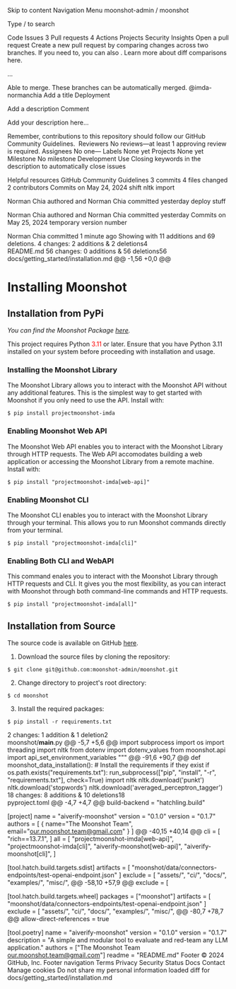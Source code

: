 Skip to content
Navigation Menu
moonshot-admin
/
moonshot

Type / to search

Code
Issues
3
Pull requests
4
Actions
Projects
Security
Insights
Open a pull request
Create a new pull request by comparing changes across two branches. If you need to, you can also . Learn more about diff comparisons here.
 
...
 
  Able to merge. These branches can be automatically merged.
@imda-normanchia
Add a title
Deployment

Add a description
Comment
 
Add your description here...
 
Remember, contributions to this repository should follow our GitHub Community Guidelines.
️
Reviewers
No reviews—at least 1 approving review is required.
Assignees
No one—
Labels
None yet
Projects
None yet
Milestone
No milestone
Development
Use Closing keywords in the description to automatically close issues

Helpful resources
GitHub Community Guidelines
 3 commits
 4 files changed
 2 contributors
Commits on May 24, 2024
shift nltk import

Norman Chia authored and Norman Chia committed yesterday
deploy stuff

Norman Chia authored and Norman Chia committed yesterday
Commits on May 25, 2024
temporary version number

Norman Chia committed 1 minute ago
 Showing  with 11 additions and 69 deletions.
 4 changes: 2 additions & 2 deletions4  
README.md
 56 changes: 0 additions & 56 deletions56  
docs/getting_started/installation.md
@@ -1,56 +0,0 @@
# Installing Moonshot

## Installation from PyPi
*You can find the Moonshot Package [here](https://pypi.org/project/projectmoonshot-imda/).*

This project requires Python <span style="color:red;">3.11</span>
 or later. Ensure that you have Python 3.11 installed on your system before proceeding with installation and usage.
<!---
To install Moonshot, there are 4 methods that you can choose from.
```
$ pip install projectmoonshot-imda # To install Moonshot library.
$ pip install "projectmoonshot-imda[web-api]" # To enable running Moonshot using the web API.
```
-->

### Installing the Moonshot Library
The Moonshot Library allows you to interact with the Moonshot API without any additional features. This is the simplest way to get started with Moonshot if you only need to use the API. Install with:
```
$ pip install projectmoonshot-imda
```

### Enabling Moonshot Web API
The Moonshot Web API enables you to interact with the Moonshot Library through HTTP requests. The Web API accomodates building a web application or accessing the Moonshot Library from a remote machine. Install with:
```
$ pip install "projectmoonshot-imda[web-api]"
```

### Enabling Moonshot CLI
The Moonshot CLI enables you to interact with the Moonshot Library through your terminal. This allows you to run Moonshot commands directly from your terminal. 

```
$ pip install "projectmoonshot-imda[cli]"
```

### Enabling Both CLI and WebAPI
This command enales you to interact with the Moonshot Library through HTTP requests and CLI. It gives you the most flexibility, as you can interact with Moonshot through both command-line commands and HTTP requests.
```
$ pip install "projectmoonshot-imda[all]"
```

## Installation from Source
The source code is available on GitHub [here](https://github.com/moonshot-admin/moonshot).

1. Download the source files by cloning the repository:
```
$ git clone git@github.com:moonshot-admin/moonshot.git
```
2. Change directory to project's root directory:
```
$ cd moonshot
``` 
3. Install the required packages:
```
$ pip install -r requirements.txt
```
  2 changes: 1 addition & 1 deletion2  
moonshot/__main__.py
@@ -5,7 +5,6 @@
import subprocess
import os
import threading 
import nltk
from dotenv import dotenv_values
from moonshot.api import api_set_environment_variables
"""
@@ -91,6 +90,7 @@ def moonshot_data_installation():
        # Install the requirements if they exist
        if os.path.exists("requirements.txt"):
            run_subprocess(["pip", "install", "-r", "requirements.txt"], check=True)
            import nltk
            nltk.download('punkt')
            nltk.download('stopwords')
            nltk.download('averaged_perceptron_tagger')
  18 changes: 8 additions & 10 deletions18  
pyproject.toml
@@ -4,7 +4,7 @@ build-backend = "hatchling.build"

[project]
name = "aiverify-moonshot"
version = "0.1.0"
version = "0.1.7"
authors = [
    { name="The Moonshot Team", email="our.moonshot.team@gmail.com" }
]
@@ -40,15 +40,14 @@ cli = [
    "rich==13.7.1",
]
all = [
    "projectmoonshot-imda[web-api]",
    "projectmoonshot-imda[cli]",
    "aiverify-moonshot[web-api]",
    "aiverify-moonshot[cli]",
]

[tool.hatch.build.targets.sdist]
artifacts = [
    "moonshot/data/connectors-endpoints/test-openai-endpoint.json"
]
exclude = [
  "assets/",
  "ci/",
  "docs/",
  "examples/",
  "misc/",
@@ -58,10 +57,9 @@ exclude = [

[tool.hatch.build.targets.wheel]
packages = ["moonshot"]
artifacts = [
    "moonshot/data/connectors-endpoints/test-openai-endpoint.json"
]
exclude = [
  "assets/",
  "ci/",
  "docs/",
  "examples/",
  "misc/",
@@ -80,7 +78,7 @@ allow-direct-references = true

[tool.poetry]
name = "aiverify-moonshot"
version = "0.1.0"
version = "0.1.7"
description = "A simple and modular tool to evaluate and red-team any LLM application."
authors = ["The Moonshot Team <our.moonshot.team@gmail.com>"]
readme = "README.md"
Footer
© 2024 GitHub, Inc.
Footer navigation
Terms
Privacy
Security
Status
Docs
Contact
Manage cookies
Do not share my personal information
loaded diff for docs/getting_started/installation.md 